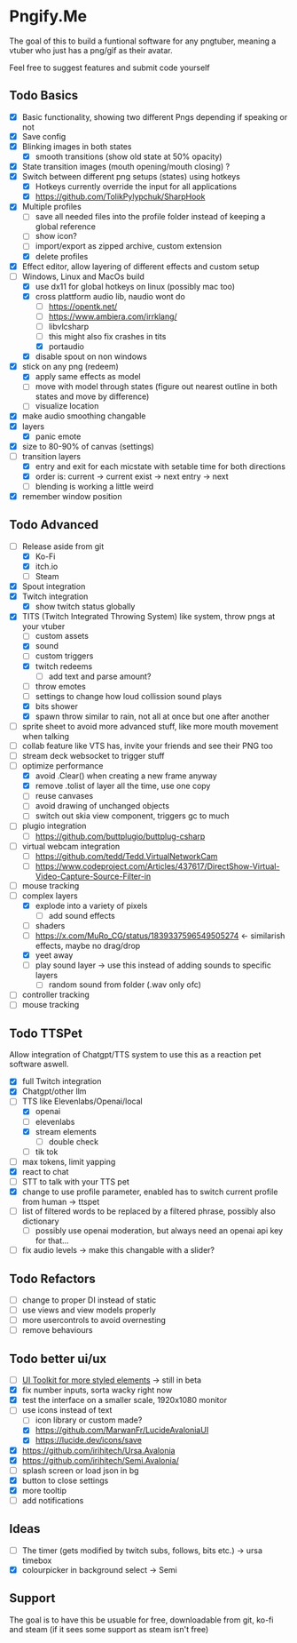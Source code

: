 # Pngify.Me
The goal of this to build a funtional software for any pngtuber, 
meaning a vtuber who just has a png/gif as their avatar.

Feel free to suggest features and submit code yourself

## Todo Basics
- [x] Basic functionality, showing two different Pngs depending if speaking or not
- [x] Save config
- [x] Blinking images in both states
	- [x] smooth transitions (show old state at 50% opacity)
- [x] State transition images (mouth opening/mouth closing) ?
- [x] Switch between different png setups (states) using hotkeys
	- [x] Hotkeys currently override the input for all applications
	- [x] https://github.com/TolikPylypchuk/SharpHook
- [x] Multiple profiles
	- [ ] save all needed files into the profile folder instead of keeping a global reference
	- [ ] show icon?
	- [ ] import/export as zipped archive, custom extension
	- [x] delete profiles
- [x] Effect editor, allow layering of different effects and custom setup
- [ ] Windows, Linux and MacOs build
	- [x] use dx11 for global hotkeys on linux (possibly mac too)
	- [x] cross plattform audio lib, naudio wont do
		- [ ] https://opentk.net/
		- [ ] https://www.ambiera.com/irrklang/
		- [ ] libvlcsharp
		- [ ] this might also fix crashes in tits
		- [x] portaudio
	- [x] disable spout on non windows
- [x] stick on any png (redeem)
	- [x] apply same effects as model 
	- [ ] move with model through states (figure out nearest outline in both states and move by difference)
	- [ ] visualize location
- [x] make audio smoothing changable
- [x] layers
	- [x] panic emote
- [x] size to 80-90% of canvas (settings)
- [ ] transition layers
	- [x] entry and exit for each micstate with setable time for both directions
	- [x] order is: current -> current exist -> next entry -> next
	- [ ] blending is working a little weird
- [x] remember window position

## Todo Advanced
- [ ] Release aside from git
	- [x] Ko-Fi
	- [x] itch.io
	- [ ] Steam
- [x] Spout integration
- [x] Twitch integration
	- [x] show twitch status globally 
- [x] TITS (Twitch Integrated Throwing System) like system, throw pngs at your vtuber
	- [ ] custom assets
	- [x] sound
	- [ ] custom triggers
	- [x] twitch redeems
		- [ ] add text and parse amount?
	- [ ] throw emotes
	- [ ] settings to change how loud collission sound plays
	- [x] bits shower
	- [x] spawn throw similar to rain, not all at once but one after another
- [ ] sprite sheet to avoid more advanced stuff, like more mouth movement when talking
- [ ] collab feature like VTS has, invite your friends and see their PNG too
- [ ] stream deck websocket to trigger stuff
- [ ] optimize performance
	- [x] avoid .Clear() when creating a new frame anyway
	- [x] remove .tolist of layer all the time, use one copy
	- [ ] reuse canvases
	- [ ] avoid drawing of unchanged objects
	- [ ] switch out skia view component, triggers gc to much
- [ ] plugio integration
	- [ ] https://github.com/buttplugio/buttplug-csharp
- [ ] virtual webcam integration
	- [ ] https://github.com/tedd/Tedd.VirtualNetworkCam
	- [ ] https://www.codeproject.com/Articles/437617/DirectShow-Virtual-Video-Capture-Source-Filter-in
- [ ] mouse tracking 
- [ ] complex layers 
	- [x] explode into a variety of pixels
		- [ ] add sound effects	
	- [ ] shaders
	- [ ] https://x.com/MuRo_CG/status/1839337596549505274 <- similarish effects, maybe no drag/drop
	- [x] yeet away
	- [ ] play sound layer -> use this instead of adding sounds to specific layers
		- [ ] random sound from folder (.wav only ofc)
- [ ] controller tracking
- [ ] mouse tracking
## Todo TTSPet
Allow integration of Chatgpt/TTS system to use this as a reaction pet software aswell.
- [x] full Twitch integration
- [x] Chatgpt/other llm 
- [ ] TTS like Elevenlabs/Openai/local
	- [x] openai
	- [ ] elevenlabs
	- [x] stream elements
		- [ ] double check
	- [ ] tik tok
- [ ] max tokens, limit yapping 
- [x] react to chat
- [ ] STT to talk with your TTS pet
- [x] change to use profile parameter, enabled has to switch current profile from human -> ttspet
- [ ] list of filtered words to be replaced by a filtered phrase, possibly also dictionary
	- [ ] possibly use openai moderation, but always need an openai api key for that... 
- [ ] fix audio levels -> make this changable with a slider?

## Todo Refactors
- [ ] change to proper DI instead of static
- [ ] use views and view models properly
- [ ] more usercontrols to avoid overnesting
- [ ] remove behaviours

## Todo better ui/ux
- [ ] [UI Toolkit for more styled elements](https://github.com/kikipoulet/SukiUI) -> still in beta
- [x] fix number inputs, sorta wacky right now
- [x] test the interface on a smaller scale, 1920x1080 monitor
- [ ] use icons instead of text
	- [ ] icon library or custom made?
	- [x] https://github.com/MarwanFr/LucideAvaloniaUI
	- [x] https://lucide.dev/icons/save
- [x] https://github.com/irihitech/Ursa.Avalonia
- [x] https://github.com/irihitech/Semi.Avalonia/
- [ ] splash screen or load json in bg
- [x] button to close settings
- [x] more tooltip
- [ ] add notifications
 
## Ideas
- [ ] The timer (gets modified by twitch subs, follows, bits etc.) -> ursa timebox
- [x] colourpicker in background select -> Semi

## Support
The goal is to have this be usuable for free, downloadable from git, ko-fi and steam (if it sees some support as steam isn't free)